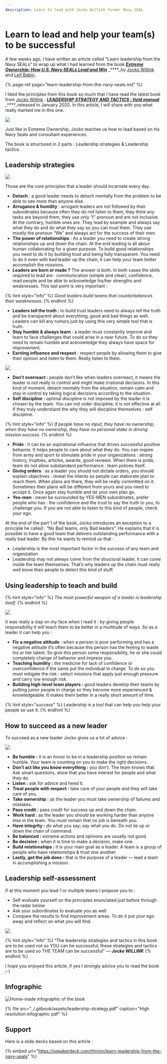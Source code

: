 ```yaml
---
description: Learn to lead with Jocko Willink former Navy SEAL
---
```


# Learn to lead and help your team\(s\) to be successful

A few weeks ago, I have written an article called “Learn leadership from the Navy SEALs” to wrap up what I had learned from the book [_**Extreme Ownership: How U.S. Navy SEALs Lead and Win**_](https://www.amazon.com/Extreme-Ownership-U-S-Navy-SEALs-ebook/dp/B00VE4Y0Z2) _****_by [Jocko Willink](https://twitter.com/jockowillink) and [Leif Babin](https://twitter.com/LeifBabin).

{% page-ref page="learn-leadership-from-the-navy-seals.md" %}

I liked the principles from this book so much that I have read the latest book from [Jocko Willink](https://twitter.com/jockowillink) : [_**LEADERSHIP STRATEGY AND TACTICS : field manual**_](https://www.amazon.com/Leadership-Strategy-Tactics-Field-Manual/dp/1250226848) _****_released in January 2020. In this article, I will share with you what really marked me in this one.

![](https://miro.medium.com/max/224/1*-l-A3uaK9X418m5a43dJIA.png)

Just like in Extreme Ownership, Jocko teaches us how to lead based on his Navy Seals and consultant experiences. 

The book is structured in 2 parts : Leadership strategies & Leadership tactics.

## Leadership strategies <a id="257e"></a>

![](https://miro.medium.com/max/2699/1*YLhq989f-tyCak578sfX5Q.png)

Those are the core principles that a leader should incarnate every day.

* **Detach** : a good leader needs to detach mentally from the problem to be able to see more than anyone else.
* **Arrogance & humility** : arrogant leaders are not followed by their subordinates because often they do not listen to them, they think any tasks are beyond them, they use only “I” pronoun and are not inclusive. At the contrary, humble ones are. They lead by example and always say what they do and do what they say so you can trust them. They use mostly the pronoun “We” and always act for the success of their men.
* **The power of relationships** : As a leader you need to create strong relationships up and down the chain. At the end leading is all about human collaborating for a given purpose. To build good relationships you need to do it by building trust and being fully transparent. You need to do it even with bad leader up the chain, it can help your team better accomplish the missions.
* **Leaders are born or made ?** The answer is both. In both cases the skills required to lead are : communication \(simple and clear\), confidence, read people and be able to acknowledge his/her strengths and weaknesses. This last point is very important :

{% hint style="info" %}
_Good leaders build teams that counterbalances their weaknesses._
{% endhint %}

* **Leaders tell the truth :** to build trust leaders need to always tell the truth and be transparent about everything, good and bad things as well. Leaders can kill any rumors just by using this very simple tool that is truth.
* **Stay humble & always learn** : a leader must constantly improve and learn to face challenges that could arise in a near future. To do so they need to remain humble and acknowledge they always have space for improvement.
* **Earning influence and respect** : respect people by allowing them to give their opinion and listen to them. Really listen to them.

![](https://miro.medium.com/max/2699/1*AYLglGLmbiOi4RzrtCulzQ.png)

* **Don’t overreact :** people don’t like when leaders overreact, it means the leader is not really in control and might make irrational decisions. In this kind of moment, detach mentally from the situation, remain calm and stay in control by taking logical decisions according to the situation.
* **Self discipline :** optimal discipline is not imposed by the leader it is chosen by the team. You can not order discipline, it is not effective at all. If they truly understand the why they will discipline themselves : self discipline.

{% hint style="info" %}
_If people have no input, they have no ownership, when they have no ownership, they have no personal stake in driving mission success._
{% endhint %}

* **Pride** : it can be an aspirational influence that drives successful positive behavior. It helps people to care about what they do. You can inspire from army and sport to stimulate pride in your organizations : strong history, trophies, articles, awards, good reviews. When there is pride, team do not allow substandard performance : team polices itself.
* **Giving orders** : as a leader you should not dictate orders, you should explain objectives : reveal the intents so people can elaborate plan to reach them. When plans are there, they will be really committed on it. Sometimes their plans will be different from yours and you need to accept it. Once again stay humble and let your own plan go.
* **Yes-men** : never be surrounded by YES-MEN subordinates, prefer people who has : the confidence and the trust to say the truth to you, to challenge you. If you are not able to listen to this kind of people, check your ego.

At the end of the part 1 of the book, Jocko introduces an exception to a principle he called : “No Bad teams, only Bad leaders”. He explains that it is possible to have a good team that delivers outstanding performance with a really bad leader. By this he wants to remind us that :

* Leadership is the most important factor in the success of any team and organization
* Leadership may not always come from the structural leader, it can come inside the team themselves. That’s why leaders up the chain must really well know their people to detect this kind of stuff.

## **Using leadership to teach and build** <a id="9afe"></a>

{% hint style="info" %}
_The most powerful weapon of a leader is leadership itself._
{% endhint %}

![](https://miro.medium.com/max/2699/1*4qZcNfF1-pfr_kEfB65DcA.png)

It was really a slap on my face when I read it : by giving people responsibility it will teach them to be better in a multitude of ways. So as a leader it can help you :

* **Fix a negative attitude** : when a person is poor performing and has a negative attitude it’s often because this person has the feeling to waste his or her talent. So give this person some responsibility, he or she could completely change of behavior and impress you.
* **Teaching humility :** the medicine for lack of confidence or overconfidence if the same put the individual in charge. To do so you must mitigate the risk : select missions that apply just enough pressure and carry low enough risk.
* **Building high-level team players :** good leaders develop their teams by putting junior people in charge so they become more experienced & knowledgeable. It makes them better in a really short amount of time.

{% hint style="success" %}
Leadership is a tool that can help you help your people so use it.
{% endhint %}

## How to succeed as a new leader <a id="3ac9"></a>

To succeed as a new leader Jocko gives us a lot of advice :

![](https://miro.medium.com/max/2699/1*6Xj7xyFcz2Gglk88wtwGdA.png)

* **Be humble :** it is an honor to be in a leadership position so remain humble. Your team is counting on you to make the right decisions.
* **Don’t act like you know everything :** you don’t. The team knows that. Ask smart questions, show that you have interest for people and what they do.
* **Listen :** ask for advice and heed it.
* **Treat people with respect :** take care of your people and they will take care of you.
* **Take ownership :** as the leader you must take ownership of failures and mistakes.
* **Pass credit :** pass credit for success up and down the chain.
* **Work hard :** as the leader you should be working harder than anyone else in the team. You must remain that no job is beneath you.
* **Have integrity :** do what you say; say what you do. Do not lie up or down the chain of command.
* **Be balanced :** extreme actions and opinions are usually not good.
* **Be decisive :** when it is time to make a decision, make one.
* **Build relationships :** it is your main goal as a leader. A team is a group of people who have relationships & trust one another.
* **Lastly, get the job done :** that is the purpose of a leader — lead a team in accomplishing a mission.

## Leadership self-assessment <a id="2959"></a>

If at this moment you lead 1 or multiple teams I propose you to :

* Self evaluate yourself on the principles enunciated just before through the radar below
* Ask your subordinates to evaluate you as well
* Compare the results to find improvement areas. To do it put your ego away and reflect on what you will find.

![](https://miro.medium.com/max/2699/1*F0WDmmTcAanhGTdC1oCM8w.png)

{% hint style="info" %}
“The leadership strategies and tactics in this book are to be used not so YOU can be successful; these strategies and tactics are to be used so THE TEAM can be successful” — _**Jocko WILLINK**_
{% endhint %}

I hope you enjoyed this article, if yes I strongly advice you to read the book ;-\)

## Infographic

![Home-made infographic of the book](../.gitbook/assets/image%20%28444%29.png)

{% file src="../.gitbook/assets/leadership-strategy.pdf" caption="High resolution infographic pdf" %}

## Support

Here is a slide decks based on this article :

{% embed url="https://speakerdeck.com/thirion/learn-leadership-from-the-navy-seals" %}

